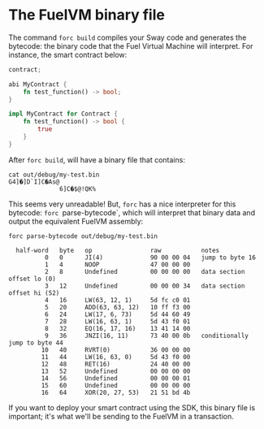 # The FuelVM binary file

The command `forc build` compiles your Sway code and generates the bytecode: the binary code that the Fuel Virtual Machine will interpret. For instance, the smart contract below:

```Rust
contract;

abi MyContract {
    fn test_function() -> bool;
}

impl MyContract for Contract {
    fn test_function() -> bool {
        true
    }
}
```

After `forc build`, will have a binary file that contains:

```terminal
cat out/debug/my-test.bin
G4]�]D`I]C�As@
              6]C�$@!QK% 
```

This seems very unreadable! But, `forc` has a nice interpreter for this bytecode: `forc `parse-bytecode`, which will interpret that binary data and output the equivalent FuelVM assembly:

```terminal
forc parse-bytecode out/debug/my-test.bin

  half-word   byte   op                raw           notes
          0   0      JI(4)             90 00 00 04   jump to byte 16
          1   4      NOOP              47 00 00 00
          2   8      Undefined         00 00 00 00   data section offset lo (0)
          3   12     Undefined         00 00 00 34   data section offset hi (52)
          4   16     LW(63, 12, 1)     5d fc c0 01
          5   20     ADD(63, 63, 12)   10 ff f3 00
          6   24     LW(17, 6, 73)     5d 44 60 49
          7   28     LW(16, 63, 1)     5d 43 f0 01
          8   32     EQ(16, 17, 16)    13 41 14 00
          9   36     JNZI(16, 11)      73 40 00 0b   conditionally jump to byte 44
         10   40     RVRT(0)           36 00 00 00
         11   44     LW(16, 63, 0)     5d 43 f0 00
         12   48     RET(16)           24 40 00 00
         13   52     Undefined         00 00 00 00
         14   56     Undefined         00 00 00 01
         15   60     Undefined         00 00 00 00
         16   64     XOR(20, 27, 53)   21 51 bd 4b
```

If you want to deploy your smart contract using the SDK, this binary file is important; it's what we'll be sending to the FuelVM in a transaction.